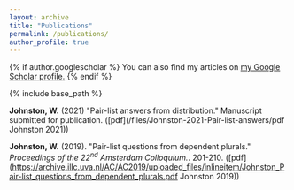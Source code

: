 ```yaml
---
layout: archive
title: "Publications"
permalink: /publications/
author_profile: true
---
```


{% if author.googlescholar %}
  You can also find my articles on <u><a href="{{author.googlescholar}}">my Google Scholar profile</a>.</u>
{% endif %}

{% include base_path %}

**Johnston, W.** (2021) "Pair-list answers from distribution." Manuscript submitted for publication. ([pdf](/files/Johnston-2021-Pair-list-answers/pdf Johnston 2021))  


**Johnston, W.** (2019). "Pair-list questions from dependent plurals." <i>Proceedings of the 22<sup>nd</sup> Amsterdam Colloquium.</i>. 201-210. ([pdf](https://archive.illc.uva.nl/AC/AC2019/uploaded_files/inlineitem/Johnston_Pair-list_questions_from_dependent_plurals.pdf Johnston 2019))  



